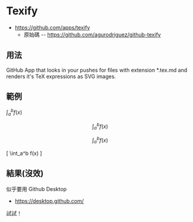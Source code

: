 # Texify

* https://github.com/apps/texify
    * 原始碼 -- https://github.com/agurodriguez/github-texify

## 用法

GitHub App that looks in your pushes for files with extension *.tex.md and renders it's TeX expressions as SVG images.

## 範例

$\int_a^b f(x)$


$$\int_a^b f(x)$$

$$
\int_a^b f(x)
$$

\[
\int_a^b f(x)
]

## 結果(沒效)

似乎要用 Github Desktop

* https://desktop.github.com/

試試！

